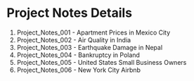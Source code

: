 # Project Notes Details

1. Project_Notes_001 - Apartment Prices in Mexico City
2. Project_Notes_002 - Air Quality in India
3. Project_Notes_003 - Earthquake Damage in Nepal
4. Project_Notes_004 - Bankruptcy in Poland
5. Project_Notes_005 - United States Small Business Owners
6. Project_Notes_006 - New York City Airbnb